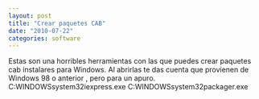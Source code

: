 ```yaml
---
layout: post
title: "Crear paquetes CAB"
date: "2010-07-22"
categories: software
---
```


Estas son una horribles herramientas con las que puedes crear paquetes cab instalares para Windows. Al abrirlas te das cuenta que provienen de Windows 98 o anterior , pero para un apuro. C:WINDOWSsystem32iexpress.exe C:WINDOWSsystem32packager.exe
